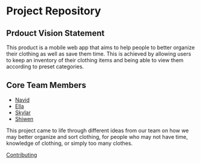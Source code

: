 # Project Repository

## Prdouct Vision Statement

This product is a mobile web app that aims to help people to better organize their clothing as well as save them time. This is achieved by allowing users to keep an inventory of their clothing items and being able to view them according to preset categories.

## Core Team Members

* [Navid](https://github.com/N-A-V-I-D)
* [Ella](https://github.com/Ella-zizzzy)
* [Skylar](https://github.com/skylar-mo)
* [Shiwen](https://github.com/ShiwenFang)

This project came to life through different ideas from our team on how we may better organize and sort clothing, for people who may not have time, knowledge of clothing, or simply too many clothes.

[Contributing](CONTRIBUTING.md)
